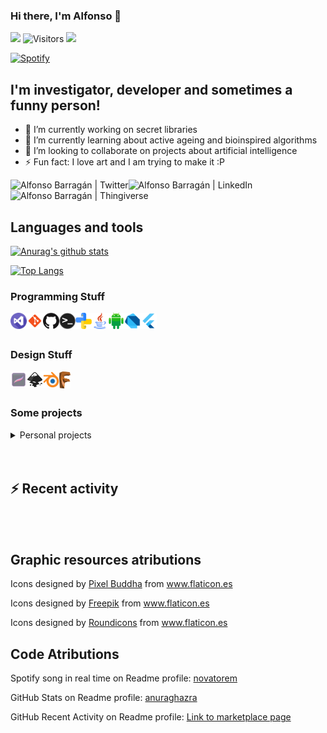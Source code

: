### Hi there, I'm Alfonso 🦎

![](https://img.shields.io/twitter/follow/AlfonBarraganCa?label=Twitter&color=1DA1F2&logo=Twitter&style=) ![Visitors](https://visitor-badge.laobi.icu/badge?page_id=alfonsobarragan.alfonsobarragan) ![](https://gitwar.herokuapp.com/badge?username=alfonsobarragan&style=flat&color=red)

[![Spotify](https://novatorem.alfonsobarragan.vercel.app/api/spotify)](https://open.spotify.com/user/alfdel97)



<!--
**AlfonsoBarragan/AlfonsoBarragan** is a ✨ _special_ ✨ repository because its `README.md` (this file) appears on your GitHub profile.

Here are some ideas to get you started:
-->
## I'm investigator, developer and sometimes a funny person!
- 🔭 I’m currently working on secret libraries 
- 🌱 I’m currently learning about active ageing and bioinspired algorithms
- 👯 I’m looking to collaborate on projects about artificial intelligence
- ⚡ Fun fact: I love art and I am trying to make it :P

<!--
[<img align="left" alt="Alfonso Barragán | YouTube" width="22px" src="https://cdn.jsdelivr.net/npm/simple-icons@v3/icons/youtube.svg" />][youtube]
-->
[<img align="left" alt="Alfonso Barragán | Twitter" src="https://img.shields.io/badge/Twitter-1DA1F2?style=for-the-badge&logo=twitter&logoColor=white" />][twitter]

[<img align="left" alt="Alfonso Barragán | LinkedIn" src="https://img.shields.io/badge/LinkedIn-0077B5?style=for-the-badge&logo=linkedin&logoColor=white"/>][linkedin]

[<img align="left" alt="Alfonso Barragán | Thingiverse" src="https://img.shields.io/badge/Thingiverse-1DA1F2?style=for-the-badge&logo=Makerbot&logoColor=white"/>][thingiverse]

<br />
<br />

## Languages and tools

[![Anurag's github stats](https://github-readme-stats.vercel.app/api?username=AlfonsoBarragan&count_private=true&show_icons=true)](https://github-readme-stats.alfonsobarragan.vercel.app/)

[![Top Langs](https://github-readme-stats.vercel.app/api/top-langs/?username=AlfonsoBarragan&show_icons=true&layout=compact)](https://github-readme-stats.alfonsobarragan.vercel.app/)

### Programming Stuff

<img align="left" alt="Visual Studio Code" width="26px" src="resources/externos/visual-studio.svg" />

<img align="left" alt="Git" width="26px" src="resources/externos/git.svg" />

<img align="left" alt="GitHub" width="26px" src="https://raw.githubusercontent.com/github/explore/78df643247d429f6cc873026c0622819ad797942/topics/github/github.png" />

<img align="left" alt="Terminal" width="26px" src="https://raw.githubusercontent.com/github/explore/80688e429a7d4ef2fca1e82350fe8e3517d3494d/topics/terminal/terminal.png" />

<img align="left" alt="Terminal" width="26px" src="resources/externos/piton.svg" />

<img align="left" alt="Terminal" width="26px" src="resources/externos/java.svg" />

<img align="left" alt="Terminal" width="26px" src="resources/externos/androide.svg" />

<img align="left" alt="Git" width="26px" src="https://raw.githubusercontent.com/github/explore/80688e429a7d4ef2fca1e82350fe8e3517d3494d/topics/dart/dart.png" />

<img align="left" alt="Git" width="26px" src="https://raw.githubusercontent.com/github/explore/80688e429a7d4ef2fca1e82350fe8e3517d3494d/topics/flutter/flutter.png" />

<!-- Still learning or not use recently

<img align="left" alt="HTML5" width="26px" src="https://raw.githubusercontent.com/github/explore/80688e429a7d4ef2fca1e82350fe8e3517d3494d/topics/html/html.png" />

<img align="left" alt="CSS3" width="26px" src="https://raw.githubusercontent.com/github/explore/80688e429a7d4ef2fca1e82350fe8e3517d3494d/topics/css/css.png" />

<img align="left" alt="SQL" width="26px" src="https://raw.githubusercontent.com/github/explore/80688e429a7d4ef2fca1e82350fe8e3517d3494d/topics/sql/sql.png" />

<img align="left" alt="MySQL" width="26px" src="https://raw.githubusercontent.com/github/explore/80688e429a7d4ef2fca1e82350fe8e3517d3494d/topics/mysql/mysql.png" />

[<img align="left" alt="MongoDB" width="26px" src="https://raw.githubusercontent.com/github/explore/80688e429a7d4ef2fca1e82350fe8e3517d3494d/topics/mongodb/mongodb.png" />][webdevplaylist]
-->

<br />
<br />

### Design Stuff

<img align="left" alt="Procreate" width="26px" src="resources/externos/procreate.svg" />

<img align="left" alt="Inkscape" width="26px" src="resources/externos/inkscape.svg" />

<img align="left" alt="Blender" width="26px" src="resources/externos/blender.png" />

<img align="left" alt="Fusion 360" width="18px" src="resources/externos/fusion360.png" />

<br />
<br />

### Some projects

<details>
    <summary>Personal projects</summary>

[<img align="left" alt="Visual Studio Code" width="40px" src="resources/propios/Galfget.svg" />](https://github.com/AlfonsoBarragan/Galfgets) ![Last release](https://img.shields.io/badge/Repo%20name-Galfgets-ff065c)
 ![Last commit](https://img.shields.io/github/last-commit/AlfonsoBarragan/Galfgets)

</details>

<br />
<br />

## ⚡ Recent activity

<!--START_SECTION:activity-->

<!--END_SECTION:activity-->

<br />
<br />

## Graphic resources atributions

Icons designed by <a href="https://www.flaticon.es/autores/pixel-buddha" title="Pixel Buddha">Pixel Buddha</a> from <a href="https://www.flaticon.es/" title="Flaticon"> www.flaticon.es</a>

Icons designed by <a href="https://www.flaticon.es/autores/freepik" title="Freepik">Freepik</a> from <a href="https://www.flaticon.es/" title="Flaticon"> www.flaticon.es</a>

Icons designed by <a href="https://www.flaticon.es/autores/roundicons" title="Roundicons">Roundicons</a> from <a href="https://www.flaticon.es/" title="Flaticon"> www.flaticon.es</a>

## Code Atributions

Spotify song in real time on Readme profile: [novatorem](https://github.com/novatorem/novatorem)

GitHub Stats on Readme profile: [anuraghazra](https://github.com/anuraghazra/github-readme-stats)

GitHub Recent Activity on Readme profile: [Link to marketplace page](https://github.com/marketplace/actions/github-activity-readme)

[twitter]: https://twitter.com/AlfonBarraganCa
[linkedin]: https://www.linkedin.com/in/alfonso-barrag%C3%A1n-carmona/
[thingiverse]: https://www.thingiverse.com/lord_of_chaos1990/designs


<!-- START gadpp -->